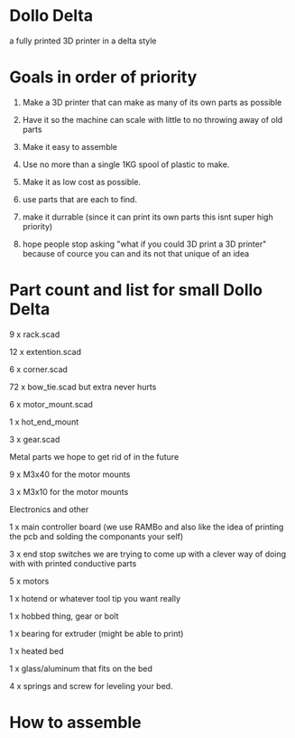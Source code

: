 # Dollo Delta
a fully printed 3D printer in a delta style

# Goals in order of priority

1) Make a 3D printer that can make as many of its own parts as possible

2) Have it so the machine can scale with little to no throwing away of old parts

3) Make it easy to assemble

4) Use no more than a single 1KG spool of plastic to make.

5) Make it as low cost as possible.

6) use parts that are each to find.

7) make it durrable (since it can print its own parts this isnt super high priority)

8) hope people stop asking "what if you could 3D print a 3D printer" because of cource you can and its not that unique of an idea


# Part count and list for small Dollo Delta

9 x rack.scad

12 x extention.scad

6 x corner.scad

72 x bow_tie.scad but extra never hurts

6 x motor_mount.scad

1 x hot_end_mount

3 x gear.scad

Metal parts we hope to get rid of in the future

9 x M3x40  for the motor mounts

3 x M3x10  for the motor mounts

Electronics and other

1 x main controller board (we use RAMBo and also like the idea of printing the pcb and solding the componants your self)

3 x end stop switches   we are trying to come up with a clever way of doing with with printed conductive parts

5 x motors

1 x hotend or whatever tool tip you want really

1 x hobbed thing, gear or bolt

1 x bearing for extruder (might be able to print)

1 x heated bed

1 x glass/aluminum that fits on the bed

4 x springs and screw for leveling your bed.


# How to assemble
